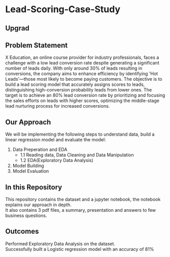 # Lead-Scoring-Case-Study
## Upgrad
## Problem Statement
X Education, an online course provider for industry professionals, faces a challenge with a low lead conversion rate despite generating a significant number of leads daily. With only around 30% of leads resulting in conversions, the company aims to enhance efficiency by identifying 'Hot Leads'—those most likely to become paying customers. The objective is to build a lead scoring model that accurately assigns scores to leads, distinguishing high-conversion probability leads from lower ones. The target is to achieve an 80% lead conversion rate by prioritizing and focusing the sales efforts on leads with higher scores, optimizing the middle-stage lead nurturing process for increased conversions.
## Our Approach
We will be implementing the following steps to understand data, build a linear regression model and evaluate the model:
1. Data Preperation and EDA
    - 1.1 Reading data, Data Cleaning and Data Manipulation
    - 1.2 EDA(Exploratory Data Analysis)
3. Model Building
4. Model Evaluation
## In this Repository
This repository contains the dataset and a jupyter notebook, the notebook explains our approach in depth.\
It also contains 3 pdf files, a summary, presentation and answers to few business questions.
## Outcomes
Performed Exploratory Data Analysis on the dataset.\
Successfully built a Logistic regression model with an accuracy of 81%

